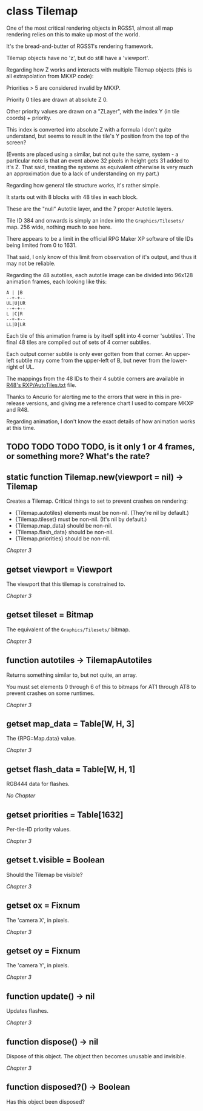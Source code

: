 # class Tilemap

One of the most critical rendering objects in RGSS1, almost all map rendering relies on this to make up most of the world.

It's the bread-and-butter of RGSS1's rendering framework.

Tilemap objects have no 'z', but do still have a 'viewport'.

Regarding how Z works and interacts with multiple Tilemap objects (this is all extrapolation from MKXP code):

Priorities > 5 are considered invalid by MKXP.

Priority 0 tiles are drawn at absolute Z 0.

Other priority values are drawn on a "ZLayer", with the index Y (in tile coords) + priority.

This index is converted into absolute Z with a formula I don't quite understand,
 but seems to result in the tile's Y position from the top of the screen?

(Events are placed using a similar, but not quite the same, system -
  a particular note is that an event above 32 pixels in height gets 31 added to it's Z.
 That said, treating the systems as equivalent otherwise is very much an approximation due to a lack of understanding on my part.)

Regarding how general tile structure works, it's rather simple.

It starts out with 8 blocks with 48 tiles in each block.

These are the "null" Autotile layer, and the 7 proper Autotile layers.

Tile ID 384 and onwards is simply an index into the `Graphics/Tilesets/` map. 256 wide, nothing much to see here.

There appears to be a limit in the official RPG Maker XP software of tile IDs being limited from 0 to 1631.

That said, I only know of this limit from observation of it's output, and thus it may not be reliable.

Regarding the 48 autotiles, each autotile image can be divided into 96x128 animation frames,
 each looking like this:

    A | |B
    --+-+--
    UL|U|UR
    --+-+--
    L |C|R
    --+-+--
    LL|D|LR

Each tile of this animation frame is by itself split into 4 corner 'subtiles'.
The final 48 tiles are compiled out of sets of 4 corner subtiles.

Each output corner subtile is only ever gotten from that corner.
An upper-left subtile may come from the upper-left of B, but never from the lower-right of UL.

The mappings from the 48 IDs to their 4 subtile corners are available in [R48's RXP/AutoTiles.txt](https://github.com/20kdc/gabien-app-r48/blob/master/src/main/resources/assets/RXP/AutoTiles.txt) file.

Thanks to Ancurio for alerting me to the errors that were in this in pre-release versions, and giving me a reference chart I used to compare MKXP and R48.

Regarding animation, I don't know the exact details of how animation works at this time.

## TODO TODO TODO TODO, is it only 1 or 4 frames, or something more? What's the rate?

## static function Tilemap.new(viewport = nil) -> Tilemap

Creates a Tilemap. Critical things to set to prevent crashes on rendering:

  + {Tilemap.autotiles} elements must be non-nil. (They're nil by default.)
  + {Tilemap.tileset} must be non-nil. (It's nil by default.)
  + {Tilemap.map\_data} should be non-nil.
  + {Tilemap.flash\_data} should be non-nil.
  + {Tilemap.priorities} should be non-nil.

*Chapter 3*


## getset viewport = Viewport

The viewport that this tilemap is constrained to.

*Chapter 3*


## getset tileset = Bitmap

The equivalent of the `Graphics/Tilesets/` bitmap.

*Chapter 3*


## function autotiles -> TilemapAutotiles

Returns something similar to, but not quite, an array.

You must set elements 0 through 6 of this to bitmaps for AT1 through AT8 to prevent crashes on some runtimes.

*Chapter 3*


## getset map\_data = Table[W, H, 3]

The {RPG::Map.data} value.

*Chapter 3*


## getset flash\_data = Table[W, H, 1]

RGB444 data for flashes.

*No Chapter*


## getset priorities = Table[1632]

Per-tile-ID priority values.

*Chapter 3*


## getset t.visible = Boolean

Should the Tilemap be visible?

*Chapter 3*


## getset ox = Fixnum

The 'camera X', in pixels.

*Chapter 3*


## getset oy = Fixnum

The 'camera Y', in pixels.

*Chapter 3*


## function update() -> nil

Updates flashes.

*Chapter 3*


## function dispose() -> nil

Dispose of this object. The object then becomes unusable and invisible.

*Chapter 3*


## function disposed?() -> Boolean

Has this object been disposed?
